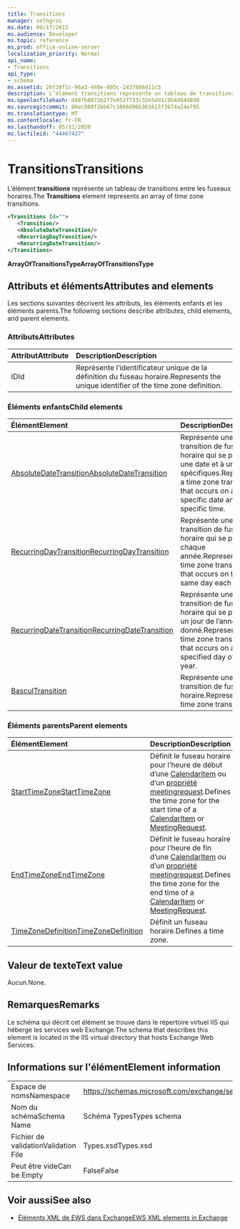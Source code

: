 ```yaml
---
title: Transitions
manager: sethgros
ms.date: 09/17/2015
ms.audience: Developer
ms.topic: reference
ms.prod: office-online-server
localization_priority: Normal
api_name:
- Transitions
api_type:
- schema
ms.assetid: 26f38f1c-96a3-440e-805c-1437886d11c5
description: L’élément transitions représente un tableau de transitions entre les fuseaux horaires.
ms.openlocfilehash: d48fb8872b2f7e052f733c32e5dd1c9b4d04d898
ms.sourcegitcommit: 88ec988f2bb67c1866d06b361615f3674a24e795
ms.translationtype: MT
ms.contentlocale: fr-FR
ms.lasthandoff: 05/31/2020
ms.locfileid: "44467437"
---
```

# <a name="transitions"></a><span data-ttu-id="95d82-103">Transitions</span><span class="sxs-lookup"><span data-stu-id="95d82-103">Transitions</span></span>

<span data-ttu-id="95d82-104">L’élément **transitions** représente un tableau de transitions entre les fuseaux horaires.</span><span class="sxs-lookup"><span data-stu-id="95d82-104">The **Transitions** element represents an array of time zone transitions.</span></span> 
  
```xml
<Transitions Id="">
   <Transition/>
   <AbsoluteDateTransition/>
   <RecurringDayTransition/>
   <RecurringDateTransition/>
</Transitions>
```

 <span data-ttu-id="95d82-105">**ArrayOfTransitionsType**</span><span class="sxs-lookup"><span data-stu-id="95d82-105">**ArrayOfTransitionsType**</span></span>
## <a name="attributes-and-elements"></a><span data-ttu-id="95d82-106">Attributs et éléments</span><span class="sxs-lookup"><span data-stu-id="95d82-106">Attributes and elements</span></span>

<span data-ttu-id="95d82-107">Les sections suivantes décrivent les attributs, les éléments enfants et les éléments parents.</span><span class="sxs-lookup"><span data-stu-id="95d82-107">The following sections describe attributes, child elements, and parent elements.</span></span>
  
### <a name="attributes"></a><span data-ttu-id="95d82-108">Attributs</span><span class="sxs-lookup"><span data-stu-id="95d82-108">Attributes</span></span>

|<span data-ttu-id="95d82-109">**Attribut**</span><span class="sxs-lookup"><span data-stu-id="95d82-109">**Attribute**</span></span>|<span data-ttu-id="95d82-110">**Description**</span><span class="sxs-lookup"><span data-stu-id="95d82-110">**Description**</span></span>|
|:-----|:-----|
|<span data-ttu-id="95d82-111">ID</span><span class="sxs-lookup"><span data-stu-id="95d82-111">Id</span></span>  <br/> |<span data-ttu-id="95d82-112">Représente l’identificateur unique de la définition du fuseau horaire.</span><span class="sxs-lookup"><span data-stu-id="95d82-112">Represents the unique identifier of the time zone definition.</span></span>  <br/> |
   
### <a name="child-elements"></a><span data-ttu-id="95d82-113">Éléments enfants</span><span class="sxs-lookup"><span data-stu-id="95d82-113">Child elements</span></span>

|<span data-ttu-id="95d82-114">**Élément**</span><span class="sxs-lookup"><span data-stu-id="95d82-114">**Element**</span></span>|<span data-ttu-id="95d82-115">**Description**</span><span class="sxs-lookup"><span data-stu-id="95d82-115">**Description**</span></span>|
|:-----|:-----|
|[<span data-ttu-id="95d82-116">AbsoluteDateTransition</span><span class="sxs-lookup"><span data-stu-id="95d82-116">AbsoluteDateTransition</span></span>](absolutedatetransition.md) <br/> |<span data-ttu-id="95d82-117">Représente une transition de fuseau horaire qui se produit à une date et à une heure spécifiques.</span><span class="sxs-lookup"><span data-stu-id="95d82-117">Represents a time zone transition that occurs on a specific date and at a specific time.</span></span>  <br/> |
|[<span data-ttu-id="95d82-118">RecurringDayTransition</span><span class="sxs-lookup"><span data-stu-id="95d82-118">RecurringDayTransition</span></span>](recurringdaytransition.md) <br/> |<span data-ttu-id="95d82-119">Représente une transition de fuseau horaire qui se produit chaque année.</span><span class="sxs-lookup"><span data-stu-id="95d82-119">Represents a time zone transition that occurs on the same day each year.</span></span>  <br/> |
|[<span data-ttu-id="95d82-120">RecurringDateTransition</span><span class="sxs-lookup"><span data-stu-id="95d82-120">RecurringDateTransition</span></span>](recurringdatetransition.md) <br/> |<span data-ttu-id="95d82-121">Représente une transition de fuseau horaire qui se produit un jour de l’année donné.</span><span class="sxs-lookup"><span data-stu-id="95d82-121">Represents a time zone transition that occurs on a specified day of the year.</span></span>  <br/> |
|[<span data-ttu-id="95d82-122">Bascul</span><span class="sxs-lookup"><span data-stu-id="95d82-122">Transition</span></span>](transition.md) <br/> |<span data-ttu-id="95d82-123">Représente une transition de fuseau horaire.</span><span class="sxs-lookup"><span data-stu-id="95d82-123">Represents a time zone transition.</span></span>  <br/> |
   
### <a name="parent-elements"></a><span data-ttu-id="95d82-124">Éléments parents</span><span class="sxs-lookup"><span data-stu-id="95d82-124">Parent elements</span></span>

|<span data-ttu-id="95d82-125">**Élément**</span><span class="sxs-lookup"><span data-stu-id="95d82-125">**Element**</span></span>|<span data-ttu-id="95d82-126">**Description**</span><span class="sxs-lookup"><span data-stu-id="95d82-126">**Description**</span></span>|
|:-----|:-----|
|[<span data-ttu-id="95d82-127">StartTimeZone</span><span class="sxs-lookup"><span data-stu-id="95d82-127">StartTimeZone</span></span>](starttimezone.md) <br/> |<span data-ttu-id="95d82-128">Définit le fuseau horaire pour l’heure de début d’une [CalendarItem](calendaritem.md) ou d’un [propriété meetingrequest](meetingrequest.md).</span><span class="sxs-lookup"><span data-stu-id="95d82-128">Defines the time zone for the start time of a [CalendarItem](calendaritem.md) or [MeetingRequest](meetingrequest.md).</span></span>  <br/> |
|[<span data-ttu-id="95d82-129">EndTimeZone</span><span class="sxs-lookup"><span data-stu-id="95d82-129">EndTimeZone</span></span>](endtimezone.md) <br/> |<span data-ttu-id="95d82-130">Définit le fuseau horaire pour l’heure de fin d’une [CalendarItem](calendaritem.md) ou d’un [propriété meetingrequest](meetingrequest.md).</span><span class="sxs-lookup"><span data-stu-id="95d82-130">Defines the time zone for the end time of a [CalendarItem](calendaritem.md) or [MeetingRequest](meetingrequest.md).</span></span>  <br/> |
|[<span data-ttu-id="95d82-131">TimeZoneDefinition</span><span class="sxs-lookup"><span data-stu-id="95d82-131">TimeZoneDefinition</span></span>](timezonedefinition.md) <br/> |<span data-ttu-id="95d82-132">Définit un fuseau horaire.</span><span class="sxs-lookup"><span data-stu-id="95d82-132">Defines a time zone.</span></span>  <br/> |
   
## <a name="text-value"></a><span data-ttu-id="95d82-133">Valeur de texte</span><span class="sxs-lookup"><span data-stu-id="95d82-133">Text value</span></span>

<span data-ttu-id="95d82-134">Aucun.</span><span class="sxs-lookup"><span data-stu-id="95d82-134">None.</span></span>
  
## <a name="remarks"></a><span data-ttu-id="95d82-135">Remarques</span><span class="sxs-lookup"><span data-stu-id="95d82-135">Remarks</span></span>

<span data-ttu-id="95d82-136">Le schéma qui décrit cet élément se trouve dans le répertoire virtuel IIS qui héberge les services web Exchange.</span><span class="sxs-lookup"><span data-stu-id="95d82-136">The schema that describes this element is located in the IIS virtual directory that hosts Exchange Web Services.</span></span>
  
## <a name="element-information"></a><span data-ttu-id="95d82-137">Informations sur l'élément</span><span class="sxs-lookup"><span data-stu-id="95d82-137">Element information</span></span>

|||
|:-----|:-----|
|<span data-ttu-id="95d82-138">Espace de noms</span><span class="sxs-lookup"><span data-stu-id="95d82-138">Namespace</span></span>  <br/> |https://schemas.microsoft.com/exchange/services/2006/types  <br/> |
|<span data-ttu-id="95d82-139">Nom du schéma</span><span class="sxs-lookup"><span data-stu-id="95d82-139">Schema Name</span></span>  <br/> |<span data-ttu-id="95d82-140">Schéma Types</span><span class="sxs-lookup"><span data-stu-id="95d82-140">Types schema</span></span>  <br/> |
|<span data-ttu-id="95d82-141">Fichier de validation</span><span class="sxs-lookup"><span data-stu-id="95d82-141">Validation File</span></span>  <br/> |<span data-ttu-id="95d82-142">Types.xsd</span><span class="sxs-lookup"><span data-stu-id="95d82-142">Types.xsd</span></span>  <br/> |
|<span data-ttu-id="95d82-143">Peut être vide</span><span class="sxs-lookup"><span data-stu-id="95d82-143">Can be Empty</span></span>  <br/> |<span data-ttu-id="95d82-144">False</span><span class="sxs-lookup"><span data-stu-id="95d82-144">False</span></span>  <br/> |
   
## <a name="see-also"></a><span data-ttu-id="95d82-145">Voir aussi</span><span class="sxs-lookup"><span data-stu-id="95d82-145">See also</span></span>



- [<span data-ttu-id="95d82-146">Éléments XML de EWS dans Exchange</span><span class="sxs-lookup"><span data-stu-id="95d82-146">EWS XML elements in Exchange</span></span>](ews-xml-elements-in-exchange.md)

